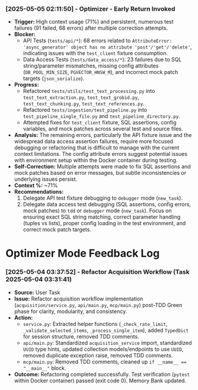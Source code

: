 ### [2025-05-05 02:11:50] - Optimizer - Early Return Invoked

-   **Trigger:** High context usage (71%) and persistent, numerous test failures (91 failed, 68 errors) after multiple correction attempts.
-   **Blocker:**
    -   API Tests (`tests/api/*`): 68 errors related to `AttributeError: 'async_generator' object has no attribute 'post'/'get'/'delete'`, indicating issues with the `test_client` fixture consumption.
    -   Data Access Tests (`tests/data_access/*`): 23 failures due to SQL string/parameter mismatches, missing config attributes (`DB_POOL_MIN_SIZE`, `PGVECTOR_HNSW_M`), and incorrect mock patch targets (`json_serialize`).
-   **Progress:**
    -   Refactored `tests/utils/test_text_processing.py` into `test_text_extraction.py`, `test_text_grobid.py`, `test_text_chunking.py`, `test_text_references.py`.
    -   Refactored `tests/ingestion/test_pipeline.py` into `test_pipeline_single_file.py` and `test_pipeline_directory.py`.
    -   Attempted fixes for `test_client` fixture, SQL assertions, config variables, and mock patches across several test and source files.
-   **Analysis:** The remaining errors, particularly the API fixture issue and the widespread data access assertion failures, require more focused debugging or refactoring that is difficult to manage with the current context limitations. The config attribute errors suggest potential issues with environment setup within the Docker container during testing.
-   **Self-Correction:** Multiple attempts were made to fix SQL assertions and mock patches based on error messages, but subtle inconsistencies or underlying issues persist.
-   **Context %:** ~71%
-   **Recommendations:**
    1.  Delegate API test fixture debugging to `debugger` mode (`new_task`).
    2.  Delegate data access test debugging (SQL assertions, config errors, mock patches) to `tdd` or `debugger` mode (`new_task`). Focus on ensuring exact SQL string matching, correct parameter handling (tuples vs lists), proper config loading in the test environment, and correct mock patch targets.
# Optimizer Mode Feedback Log
<!-- Entries below should be added reverse chronologically (newest first) -->
### [2025-05-04 03:37:52] - Refactor Acquisition Workflow (Task 2025-05-04 03:31:41)
- **Source:** User Task
- **Issue:** Refactor acquisition workflow implementation (`acquisition/service.py`, `api/main.py`, `mcp/main.py`) post-TDD Green phase for clarity, modularity, and consistency.
- **Action:**
    - `service.py`: Extracted helper functions (`_check_rate_limit`, `_validate_selected_items`, `_process_single_item`), added `TypedDict` for session structure, removed TDD comments.
    - `api/main.py`: Standardized `acquisition_service` import, standardized `UUID` type hints, updated collection models/endpoints to use `UUID`, removed duplicate exception raise, removed TDD comments.
    - `mcp/main.py`: Removed TDD comments, cleaned up `if __name__ == "__main__"` block.
- **Outcome:** Refactoring completed successfully. Test verification (`pytest` within Docker container) passed (exit code 0). Memory Bank updated.